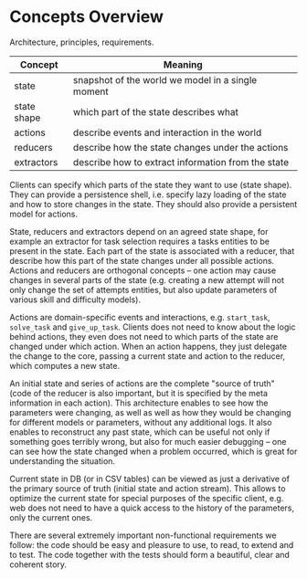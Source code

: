# Concepts Overview

Architecture, principles, requirements.

Concept | Meaning
------- | ----------
state | snapshot of the world we model in a single moment
state shape | which part of the state describes what
actions | describe events and interaction in the world
reducers | describe how the state changes under the actions
extractors | describe how to extract information from the state

Clients can specify which parts of the state they want to use (state shape).
They can provide a persistence shell, i.e. specify lazy loading of the state and how to store changes in the state.
They should also provide a persistent model for actions.

State, reducers and extractors depend on an agreed state shape, for example an extractor for task selection requires a tasks entities to be present in the state.
Each part of the state is associated with a reducer, that describe how this part of the state changes under all possible actions.
Actions and reducers are orthogonal concepts – one action may cause changes in several parts of the state
(e.g. creating a new attempt will not only change the set of attempts entities, but also update parameters of various skill and difficulty models).

Actions are domain-specific events and interactions, e.g. `start_task`, `solve_task` and `give_up_task`.
Clients does not need to know about the logic behind actions, they even does not need to which parts of the state are changed under which action.
When an action happens, they just delegate the change to the core, passing a current state and action to the reducer, which computes a new state.

An initial state and series of actions are the complete "source of truth"
(code of the reducer is also important, but it is specified by the meta information in each action).
This architecture enables to see how the parameters were changing, as well as well as how they would be changing for different models or parameters, without any additional logs.
It also enables to reconstruct any past state, which can be useful not only if something goes terribly wrong, but also for much easier debugging – one can see how the state changed when a problem occurred, which is great for understanding the situation.

Current state in DB (or in CSV tables) can be viewed as just a derivative of the primary source of truth (initial state and action stream).
This allows to optimize the current state for special purposes of the specific client, e.g. web does not need to have a quick access to the history of the parameters, only the current ones.

There are several extremely important non-functional requirements we follow:
the code should be easy and pleasure to use, to read, to extend and to test.
The code together with the tests should form a beautiful, clear and coherent story.
